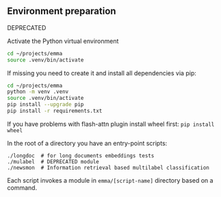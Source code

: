 ## Environment preparation
DEPRECATED

Activate the Python virtual environment
```bash
cd ~/projects/emma
source .venv/bin/activate
```
If missing you need to create it and install all dependencies via pip:
```bash
cd ~/projects/emma
python -m venv .venv
source .venv/bin/activate
pip install --upgrade pip
pip install -r requirements.txt
```

If you have problems with flash-attn plugin install wheel first: `pip install wheel`

In the root of a directory you have an entry-point scripts:
```
./longdoc  # for long documents embeddings tests
./mulabel  # DEPRECATED module
./newsmon  # Information retrieval based multilabel classification 
```

Each script invokes a module in `emma/[script-name]` directory based on a command. 
